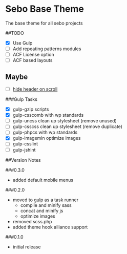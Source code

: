 Sebo Base Theme
========

The base theme for all sebo projects

##TODO
- [x] Use Gulp
- [ ] Add repeating patterns modules
- [ ] ACF License option
- [ ] ACF based layouts

## Maybe
- [ ] [hide header on scroll](https://medium.com/@mariusc23/hide-header-on-scroll-down-show-on-scroll-up-67bbaae9a78c)

###Gulp Tasks
- [x] gulp-gzip scripts
- [x] gulp-csscomb with wp standards
- [ ] gulp-uncss clean up stylesheet (remove unused)
- [ ] gulp-csscss clean up stylesheet (remove duplicate)
- [ ] gulp-phpcs with wp standards
- [x] gulp-imagemin optimize images
- [ ] gulp-csslint
- [ ] gulp-jshint

##Version Notes

###0.3.0
- added default mobile menus

###0.2.0
- moved to gulp as a task runner
    - compile and minify sass
    - concat and minify js
    - optimize images
- removed scss.php
- added theme hook alliance support

###0.1.0
- initial release